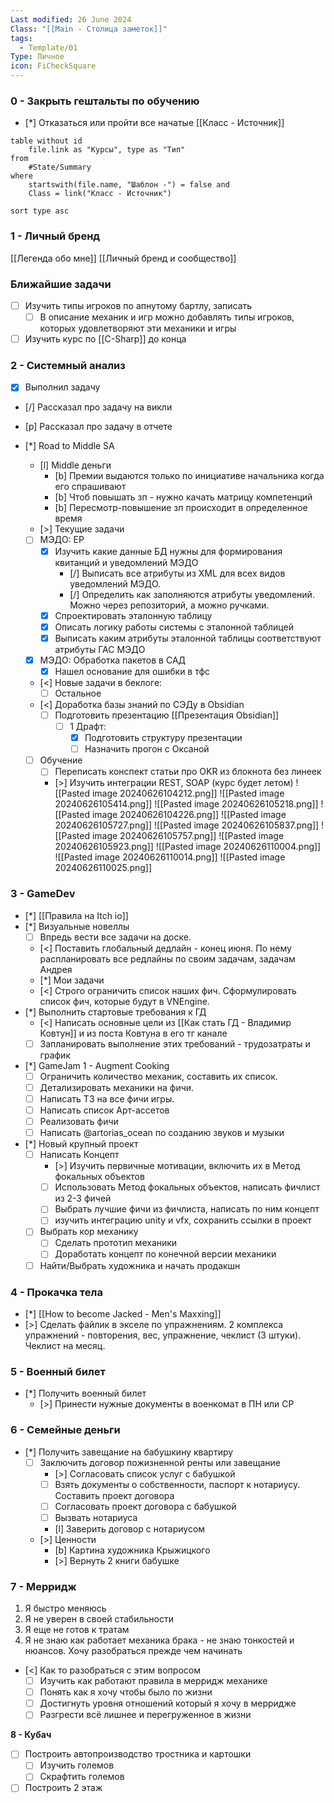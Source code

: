 ```yaml
---
Last modified: 26 June 2024
Class: "[[Main - Столица заметок]]"
tags:
  - Template/01
Type: Личное
icon: FiCheckSquare
---
```

### 0 - Закрыть гештальты по обучению

- [*] Отказаться или пройти все начатые [[Класс - Источник]]
```dataview
table without id
	file.link as "Курсы", type as "Тип"
from
	#State/Summary 
where
	startswith(file.name, "Шаблон -") = false and
	Class = link("Класс - Источник") 

sort type asc
```

### 1 - Личный бренд
[[Легенда обо мне]]
[[Личный бренд и сообщество]]

### Ближайшие задачи
- [ ] Изучить типы игроков по апнутому бартлу, записать 
	- [ ] В описание механик и игр можно добавлять типы игроков, которых удовлетворяют эти механики и игры
- [ ] Изучить курс по  [[C-Sharp]] до конца
### 2 - Системный анализ
- [x] Выполнил задачу
- [/] Рассказал про задачу на викли
- [p] Рассказал про задачу в отчете

- [*] Road to Middle SA
	- [l] Middle деньги
		- [b] Премии выдаются только по инициативе начальника когда его спрашивают
		- [b] Чтоб повышать зп - нужно качать матрицу компетенций
		- [b] Пересмотр-повышение зп происходит в определенное время
	- [>] Текущие задачи
	- [ ] МЭДО: ЕР
		- [x] Изучить какие данные БД нужны для формирования квитанций и уведомлений МЭДО
			- [/] Выписать все атрибуты из XML для всех видов уведомлений МЭДО. 
			- [/] Определить как заполняются атрибуты уведомлений. Можно через репозиторий, а можно ручками.
		- [x] Спроектировать эталонную таблицу
		- [x] Описать логику работы системы с эталонной таблицей
		- [x] Выписать каким атрибуты эталонной таблицы соответствуют атрибуты ГАС МЭДО
	- [x] МЭДО: Обработка пакетов в САД
		- [x] Нашел основание для ошибки в тфс
	- [<] Новые задачи в беклоге:
		- [ ] Остальное 
	- [<] Доработка базы знаний по СЭДу в Obsidian
		- [ ] Подготовить презентацию [[Презентация Obsidian]]
			- [ ] 1 Драфт: 
				- [x] Подготовить структуру презентации
				- [ ] Назначить прогон с Оксаной
	- [ ] Обучение
		- [ ] Переписать конспект статьи про OKR из блокнота без линеек
		- [>] Изучить интеграции REST, SOAP (курс будет летом)
![[Pasted image 20240626104212.png]]
![[Pasted image 20240626105414.png]]
![[Pasted image 20240626105218.png]]
![[Pasted image 20240626104226.png]]
![[Pasted image 20240626105727.png]]
![[Pasted image 20240626105837.png]]
![[Pasted image 20240626105757.png]]
![[Pasted image 20240626105923.png]]
![[Pasted image 20240626110004.png]]
![[Pasted image 20240626110014.png]]
![[Pasted image 20240626110025.png]]

### 3 - GameDev
- [*] [[Правила на Itch io]]
- [*] Визуальные новеллы
	- [ ] Впредь вести все задачи на доске. 
	- [<] Поставить глобальный дедлайн - конец июня. По нему распланировать все редлайны по своим задачам, задачам Андрея
	- [*] Мои задачи
	- [<] Строго ограничить список наших фич. Сформулировать список фич, которые будут в VNEngine.
- [*] Выполнить стартовые требования к ГД
	- [<] Написать основные цели из [[Как стать ГД - Владимир Ковтун]] и из поста Ковтуна в его тг канале
	- [ ] Запланировать выполнение этих требований - трудозатраты и график

- [*] GameJam 1 - Augment Cooking
	- [ ] Ограничить количество механик, составить их список.
	- [ ] Детализировать механики на фичи.
	- [ ] Написать ТЗ на все фичи игры.
	- [ ] Написать список Арт-ассетов
	- [ ] Реализовать фичи
	- [ ] Написать @artorias_ocean по созданию звуков и музыки
- [*] Новый крупный проект
	- [ ] Написать Концепт
		- [>] Изучить первичные мотивации, включить их в Метод фокальных объектов
		- [ ] Использовать Метод фокальных объектов, написать фичлист из 2-3 фичей
		- [ ] Выбрать лучшие фичи из фичлиста, написать по ним концепт
		- [ ] изучить интеграцию unity и vfx, сохранить ссылки в проект
	- [ ] Выбрать кор механику
		- [ ] Сделать прототип механики
		- [ ] Доработать концепт по конечной версии механики
	- [ ] Найти/Выбрать художника и начать продакшн
### 4 - Прокачка тела
- [*] [[How to become Jacked - Men's Maxxing]]
- [>] Сделать файлик в экселе по упражнениям. 2 комплекса упражнений - повторения, вес, упражнение, чеклист (3 штуки). Чеклист на месяц.
### 5 - Военный билет
- [*] Получить военный билет
	- [>] Принести нужные документы в военкомат в ПН или СР
### 6 - Семейные деньги
- [*] Получить завещание на бабушкину квартиру
	- [ ] Заключить договор пожизненной ренты или завещание
		- [>] Согласовать список услуг с бабушкой
		- [ ] Взять документы о собственности, паспорт к нотариусу. Составить проект договора
		- [ ] Согласовать проект договора с бабушкой
		- [ ] Вызвать нотариуса
		- [l] Заверить договор с нотариусом
	- [>] Ценности
		- [b] Картина художника Крыжицкого
		- [>] Вернуть 2 книги бабушке

### 7 - Мерридж
1. Я быстро меняюсь
2. Я не уверен в своей стабильности
3. Я еще не готов к тратам
4. Я не знаю как работает механика брака - не знаю тонкостей и нюансов. Хочу разобраться прежде чем начинать
- [<] Как то разобраться с этим вопросом
	- [ ] Изучить как работают правила в мерридж механике
	- [ ] Понять как я хочу чтобы было по жизни
	- [ ] Достигнуть уровня отношений который я хочу в мерридже
	- [ ] Разгрести всё лишнее и перегруженное в жизни 
 
**8 - Кубач**
- [ ] Построить автопроизводство тростника и картошки
	- [ ] Изучить големов
	- [ ] Скрафтить големов
- [ ] Построить 2 этаж